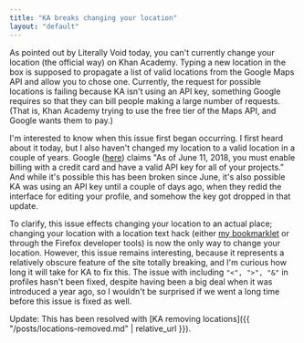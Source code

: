 ```yaml
---
title: "KA breaks changing your location"
layout: "default"
---
```


As pointed out by Literally Void today, you can't currently change your location (the official way) on Khan Academy. Typing a new location in the box is supposed to propagate a list of valid locations from the Google Maps API and allow you to chose one. Currently, the request for possible locations is failing because KA isn't using an API key, something Google requires so that they can bill people making a large number of requests. (That is, Khan Academy trying to use the free tier of the Maps API, and Google wants them to pay.)

I'm interested to know when this issue first began occurring. I first heard about it today, but I also haven't changed my location to a valid location in a couple of years. Google ([here](https://cloud.google.com/maps-platform/user-guide/)) claims "As of June 11, 2018, you must enable billing with a credit card and have a valid API key for all of your projects." And while it's possible this has been broken since June, it's also possible KA was using an API key until a couple of days ago, when they redid the interface for editing your profile, and somehow the key got dropped in that update.

To clarify, this issue effects changing your location to an actual place; changing your location with a location text hack (either [my bookmarklet](https://khanacademy.org/cs/i/5671169815) or through the Firefox developer tools) is now the only way to change your location. However, this issue remains interesting, because it represents a relatively obscure feature of the site totally breaking, and I'm curious how long it will take for KA to fix this. The issue with including `"<", ">", "&"` in profiles hasn't been fixed, despite having been a big deal when it was introduced a year ago, so I wouldn't be surprised if we went a long time before this issue is fixed as well.

Update: This has been resolved with [KA removing locations]({{ "/posts/locations-removed.md" | relative_url }}).

